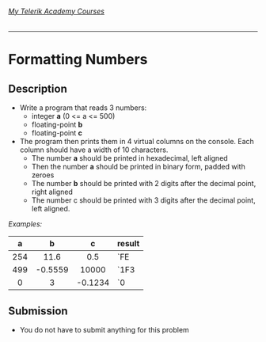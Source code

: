 ###### [My Telerik Academy Courses](https://github.com/nikolovdeyan/TelerikAcademy) 
-------------------------------------

Formatting Numbers
=====================

## Description
- Write a program that reads 3 numbers:
	- integer **a** (0 <= a <= 500)
	- floating-point **b**
	- floating-point **c** 
- The program then prints them in 4 virtual columns on the console. Each column should have a width of 10 characters.	
	- The number **a** should be printed in hexadecimal, left aligned
	- Then the number **a** should be printed in binary form, padded with zeroes
	- The number **b** should be printed with 2 digits after the decimal point, right aligned
	- The number c should be printed with 3 digits after the decimal point, left aligned. 

_Examples:_

|  a  |    b    |    c    |                      result                    |
|:---:|:-------:|:-------:|------------------------------------------------|
| 254 | 11.6    | 0.5     | `FE        |0011111110|     11.60|0.500     |` |
| 499 | -0.5559 | 10000   | `1F3       |0111110011|     -0.56|10000.000 |` |
| 0   | 3       | -0.1234 | `0         |0000000000|      3.00|-0.123    |` |

## Submission
- You do not have to submit anything for this problem
